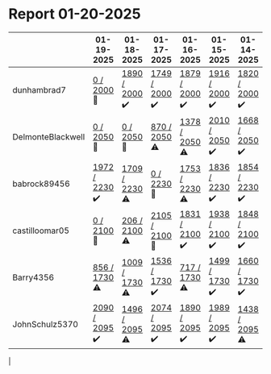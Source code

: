 # Report 01-20-2025
| | 01-19-2025 | 01-18-2025 | 01-17-2025 | 01-16-2025 | 01-15-2025 | 01-14-2025 | 01-13-2025 |
| --- | --- | --- | --- | --- | --- | --- | --- |
| dunhambrad7 | [0 / 2000](https://www.myfitnesspal.com/food/diary/dunhambrad7?date=2025-01-19) :no_entry_sign: | [1890 / 2000](https://www.myfitnesspal.com/food/diary/dunhambrad7?date=2025-01-18) :heavy_check_mark: | [1749 / 2000](https://www.myfitnesspal.com/food/diary/dunhambrad7?date=2025-01-17) :heavy_check_mark: | [1879 / 2000](https://www.myfitnesspal.com/food/diary/dunhambrad7?date=2025-01-16) :heavy_check_mark: | [1916 / 2000](https://www.myfitnesspal.com/food/diary/dunhambrad7?date=2025-01-15) :heavy_check_mark: | [1820 / 2000](https://www.myfitnesspal.com/food/diary/dunhambrad7?date=2025-01-14) :heavy_check_mark: | [1683 / 2000](https://www.myfitnesspal.com/food/diary/dunhambrad7?date=2025-01-13) :heavy_check_mark: |
| DelmonteBlackwell | [0 / 2050](https://www.myfitnesspal.com/food/diary/DelmonteBlackwell?date=2025-01-19) :no_entry_sign: | [0 / 2050](https://www.myfitnesspal.com/food/diary/DelmonteBlackwell?date=2025-01-18) :no_entry_sign: | [870 / 2050](https://www.myfitnesspal.com/food/diary/DelmonteBlackwell?date=2025-01-17) :warning: | [1378 / 2050](https://www.myfitnesspal.com/food/diary/DelmonteBlackwell?date=2025-01-16) :warning: | [2010 / 2050](https://www.myfitnesspal.com/food/diary/DelmonteBlackwell?date=2025-01-15) :heavy_check_mark: | [1668 / 2050](https://www.myfitnesspal.com/food/diary/DelmonteBlackwell?date=2025-01-14) :heavy_check_mark: | [1000 / 2050](https://www.myfitnesspal.com/food/diary/DelmonteBlackwell?date=2025-01-13) :warning: |
| babrock89456 | [1972 / 2230](https://www.myfitnesspal.com/food/diary/babrock89456?date=2025-01-19) :heavy_check_mark: | [1709 / 2230](https://www.myfitnesspal.com/food/diary/babrock89456?date=2025-01-18) :warning: | [0 / 2230](https://www.myfitnesspal.com/food/diary/babrock89456?date=2025-01-17) :no_entry_sign: | [1753 / 2230](https://www.myfitnesspal.com/food/diary/babrock89456?date=2025-01-16) :warning: | [1836 / 2230](https://www.myfitnesspal.com/food/diary/babrock89456?date=2025-01-15) :heavy_check_mark: | [1854 / 2230](https://www.myfitnesspal.com/food/diary/babrock89456?date=2025-01-14) :heavy_check_mark: | [1825 / 2230](https://www.myfitnesspal.com/food/diary/babrock89456?date=2025-01-13) :heavy_check_mark: |
| castilloomar05 | [0 / 2100](https://www.myfitnesspal.com/food/diary/castilloomar05?date=2025-01-19) :no_entry_sign: | [206 / 2100](https://www.myfitnesspal.com/food/diary/castilloomar05?date=2025-01-18) :warning: | [2105 / 2100](https://www.myfitnesspal.com/food/diary/castilloomar05?date=2025-01-17) :no_entry_sign: | [1831 / 2100](https://www.myfitnesspal.com/food/diary/castilloomar05?date=2025-01-16) :heavy_check_mark: | [1938 / 2100](https://www.myfitnesspal.com/food/diary/castilloomar05?date=2025-01-15) :heavy_check_mark: | [1848 / 2100](https://www.myfitnesspal.com/food/diary/castilloomar05?date=2025-01-14) :heavy_check_mark: | [1768 / 2100](https://www.myfitnesspal.com/food/diary/castilloomar05?date=2025-01-13) :heavy_check_mark: |
| Barry4356 | [856 / 1730](https://www.myfitnesspal.com/food/diary/Barry4356?date=2025-01-19) :warning: | [1009 / 1730](https://www.myfitnesspal.com/food/diary/Barry4356?date=2025-01-18) :warning: | [1536 / 1730](https://www.myfitnesspal.com/food/diary/Barry4356?date=2025-01-17) :heavy_check_mark: | [717 / 1730](https://www.myfitnesspal.com/food/diary/Barry4356?date=2025-01-16) :warning: | [1499 / 1730](https://www.myfitnesspal.com/food/diary/Barry4356?date=2025-01-15) :heavy_check_mark: | [1660 / 1730](https://www.myfitnesspal.com/food/diary/Barry4356?date=2025-01-14) :heavy_check_mark: | [1619 / 1730](https://www.myfitnesspal.com/food/diary/Barry4356?date=2025-01-13) :heavy_check_mark: |
| JohnSchulz5370 | [2090 / 2095](https://www.myfitnesspal.com/food/diary/JohnSchulz5370?date=2025-01-19) :heavy_check_mark: | [1496 / 2095](https://www.myfitnesspal.com/food/diary/JohnSchulz5370?date=2025-01-18) :warning: | [2074 / 2095](https://www.myfitnesspal.com/food/diary/JohnSchulz5370?date=2025-01-17) :heavy_check_mark: | [1890 / 2095](https://www.myfitnesspal.com/food/diary/JohnSchulz5370?date=2025-01-16) :heavy_check_mark: | [1989 / 2095](https://www.myfitnesspal.com/food/diary/JohnSchulz5370?date=2025-01-15) :heavy_check_mark: | [1438 / 2095](https://www.myfitnesspal.com/food/diary/JohnSchulz5370?date=2025-01-14) :warning: | [2063 / 2095](https://www.myfitnesspal.com/food/diary/JohnSchulz5370?date=2025-01-13) :heavy_check_mark: |
|